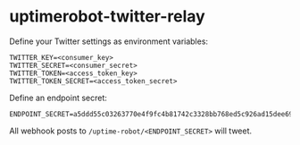 # uptimerobot-twitter-relay

Define your Twitter settings as environment variables:

```
TWITTER_KEY=<consumer_key>
TWITTER_SECRET=<consumer_secret>
TWITTER_TOKEN=<access_token_key>
TWITTER_TOKEN_SECRET=<access_token_secret>
```

Define an endpoint secret:

```
ENDPOINT_SECRET=a5ddd55c03263770e4f9fc4b81742c3328bb768ed5c926ad15dee690807f4994
```

All webhook posts to `/uptime-robot/<ENDPOINT_SECRET>` will tweet.
